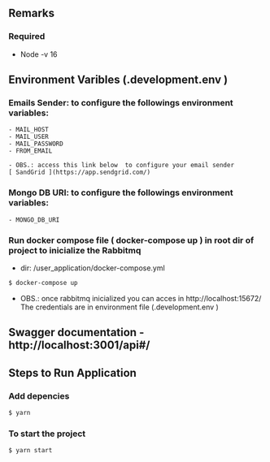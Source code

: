 ## Remarks

### Required
   - Node -v 16

## Environment Varibles (.development.env )
### Emails Sender: to configure the followings environment variables:
    - MAIL_HOST
    - MAIL_USER
    - MAIL_PASSWORD
    - FROM_EMAIL 

    - OBS.: access this link below  to configure your email sender 
    [ SandGrid ](https://app.sendgrid.com/)

### Mongo DB URI: to configure the followings environment variables:
    - MONGO_DB_URI

### Run docker compose file ( docker-compose up ) in root dir of project to inicialize the Rabbitmq
- dir: /user_application/docker-compose.yml
```bash
$ docker-compose up 
```

- OBS.: once rabbitmq inicialized you can acces in http://localhost:15672/
   The credentials are in environment file (.development.env )

## Swagger documentation -  http://localhost:3001/api#/

## Steps to Run Application
    
### Add depencies
```bash
$ yarn
```

### To start the project
 ```bash
$ yarn start
```